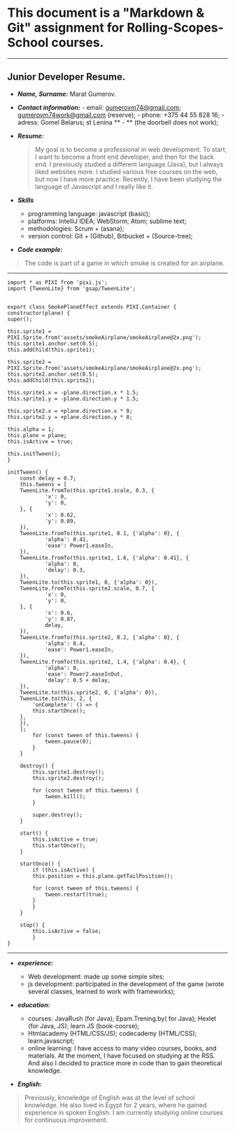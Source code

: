 # 		This document is a "Markdown & Git" assignment for Rolling-Scopes-School courses.
* * *

## 	Junior Developer Resume.

*  ***Name, Surname:***
		Marat Gumerov.

*  ***Contact information:***
		- email:
			gumerovm74@gmail.com;
			gumerovm74work@gmail.com (reserve);
		- phone: +375 44 55 828 16;
		- adress: Gomel  Belarus; st Lenina ** - **  (the doorbell does not work);

*  ***Resume:***
	>My goal is to become a professional in web development.
	> To start, I want to become a	front end developer, and then for the back end.
	>I previously studied a different language (Java), but I always liked websites more.
	> I studied various free courses on the web, but now I have more practice.
	> Recently, I have been studying the language of Javascript and I really like it.

*  ***Skills***
	- programming language: javascript (basic);
	- platforms: IntelliJ IDEA; WebStorm; Atom; sublime text;
	- methodologies: Scrum + (asana);
	- version control: Git + (Github), Bitbucket + (Source-tree);

*  ***Code example:***
 >The code is part of a game in which smoke is created for an airplane.

* * *
    import * as PIXI from 'pixi.js';
    import {TweenLite} from 'gsap/TweenLite';


    export class SmokePlaneEffect extends PIXI.Container {
    constructor(plane) {
    super();

    this.sprite1 = PIXI.Sprite.from('assets/smokeAirplane/smokeAirplane@2x.png');
    this.sprite1.anchor.set(0.5);
    this.addChild(this.sprite1);

    this.sprite2 = PIXI.Sprite.from('assets/smokeAirplane/smokeAirplane@2x.png');
    this.sprite2.anchor.set(0.5);
    this.addChild(this.sprite2);

    this.sprite1.x = -plane.direction.x * 1.5;
    this.sprite1.y = -plane.direction.y * 1.5;

    this.sprite2.x = +plane.direction.x * 8;
    this.sprite2.y = +plane.direction.y * 8;

    this.alpha = 1;
    this.plane = plane;
    this.isActive = true;

    this.initTween();
    }

    initTween() {
		const delay = 0.7;
		this.tweens = [
		TweenLite.fromTo(this.sprite1.scale, 0.3, {
				'x': 0,
				'y': 0,
		}, {
				'x': 0.62,
				'y': 0.89,
		}),
		TweenLite.fromTo(this.sprite1, 0.1, {'alpha': 0}, {
				'alpha': 0.41,
				'ease': Power1.easeIn,
		}),
		TweenLite.fromTo(this.sprite1, 1.6, {'alpha': 0.41}, {
				'alpha': 0,
				'delay': 0.3,
		}),
		TweenLite.to(this.sprite1, 0, {'alpha': 0}),
		TweenLite.fromTo(this.sprite2.scale, 0.7, {
				'x': 0,
				'y': 0,
		}, {
				'x': 0.6,
				'y': 0.87,
				delay,
		}),
		TweenLite.fromTo(this.sprite2, 0.2, {'alpha': 0}, {
				'alpha': 0.4,
				'ease': Power1.easeIn,
		}),
		TweenLite.fromTo(this.sprite2, 1.4, {'alpha': 0.4}, {
				'alpha': 0,
				'ease': Power2.easeInOut,
				'delay': 0.5 + delay,
		}),
		TweenLite.to(this.sprite2, 0, {'alpha': 0}),
		TweenLite.to(this, 2, {
			'onComplete': () => {
			this.startOnce();
		},
		}),
		];
			for (const tween of this.tweens) {
				tween.pause(0);
			}
		}

		destroy() {
			this.sprite1.destroy();
			this.sprite2.destroy();

			for (const tween of this.tweens) {
				tween.kill();
			}

			super.destroy();
		}

		start() {
			this.isActive = true;
			this.startOnce();
		}

		startOnce() {
			if (this.isActive) {
			this.position = this.plane.getTailPosition();

			for (const tween of this.tweens) {
				tween.restart(true);
			}
			}
		}

		stop() {
			this.isActive = false;
			}
	}
* * *
*  ***experience:***

	- Web development: made up some simple sites;
	- js development: participated in the development of the game (wrote several classes, learned to work with frameworks);

*  ***education:***

	- courses: JavaRush (for Java); Epam.Trening.by( for Java);	Hexlet (for Java, JS); learn JS (book-coorse);
	- Htmlacademy (HTML/CSS/JS); codecademy (HTML/CSS); learn.javascript;
	- online learning: I have access to many video courses, books, and materials. At the moment, I have focused on studying at the RSS.  And also I decided to practice more in code than to gain theoretical knowledge.

*  ***English:***
>Previously, knowledge of English was at the level of school knowledge.
>He also lived in Egypt for 2 years, where he gained experience in spoken English.
>I am currently studying online courses for continuous improvement.
